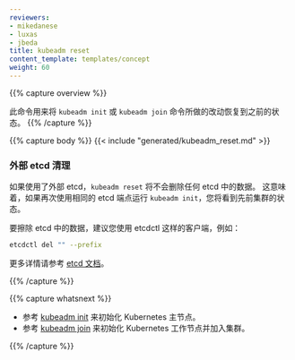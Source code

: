 ```yaml
---
reviewers:
- mikedanese
- luxas
- jbeda
title: kubeadm reset
content_template: templates/concept
weight: 60
---
```


{{% capture overview %}}
<!--
This command reverts any changes made by `kubeadm init` or `kubeadm join`.
-->
此命令用来将 `kubeadm init` 或 `kubeadm join` 命令所做的改动恢复到之前的状态。
{{% /capture %}}

{{% capture body %}}
{{< include "generated/kubeadm_reset.md" >}}

<!--
### External etcd clean up!

`kubeadm reset` will not delete any etcd data if external etcd is used. This means that if you run `kubeadm init` again using the same etcd endpoints, you will see state from previous clusters.

To wipe etcd data it is recommended you use a client like etcdctl, such as:
-->

### 外部 etcd 清理

如果使用了外部 etcd，`kubeadm reset` 将不会删除任何 etcd 中的数据。
这意味着，如果再次使用相同的 etcd 端点运行 `kubeadm init`，您将看到先前集群的状态。

要擦除 etcd 中的数据，建议您使用 etcdctl 这样的客户端，例如：

```bash
etcdctl del "" --prefix
```
<!--
See the [etcd documentation](https://github.com/coreos/etcd/tree/master/etcdctl) for more information.
-->

更多详情请参考 [etcd 文档](https://github.com/coreos/etcd/tree/master/etcdctl)。

{{% /capture %}}

{{% capture whatsnext %}}
<!--
* [kubeadm init](/docs/reference/setup-tools/kubeadm/kubeadm-init/) to bootstrap a Kubernetes master node
* [kubeadm join](/docs/reference/setup-tools/kubeadm/kubeadm-join/) to bootstrap a Kubernetes worker node and join it to the cluster
-->

* 参考 [kubeadm init](/docs/reference/setup-tools/kubeadm/kubeadm-init/) 来初始化 Kubernetes 主节点。
* 参考 [kubeadm join](/docs/reference/setup-tools/kubeadm/kubeadm-join/) 来初始化 Kubernetes 工作节点并加入集群。

{{% /capture %}}

